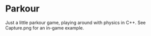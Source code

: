 # Parkour
Just a little parkour game, playing around with physics in C++. See Capture.png for an in-game example.

